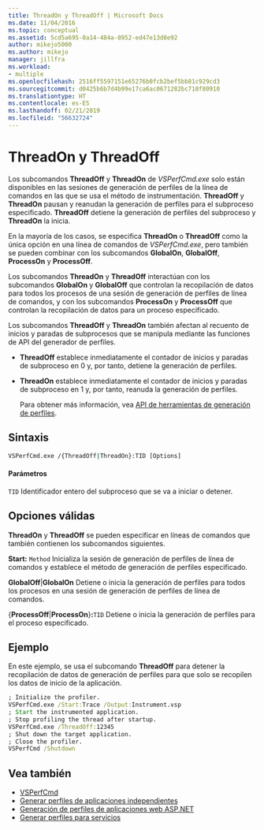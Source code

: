 ```yaml
---
title: ThreadOn y ThreadOff | Microsoft Docs
ms.date: 11/04/2016
ms.topic: conceptual
ms.assetid: 5cd5a695-0a14-484a-8952-ed47e13d8e92
author: mikejo5000
ms.author: mikejo
manager: jillfra
ms.workload:
- multiple
ms.openlocfilehash: 2516ff5597151e65276b0fcb2bef5bb81c929cd3
ms.sourcegitcommit: d0425b6b7d4b99e17ca6ac0671282bc718f80910
ms.translationtype: HT
ms.contentlocale: es-ES
ms.lasthandoff: 02/21/2019
ms.locfileid: "56632724"
---
```

# <a name="threadon-and-threadoff"></a>ThreadOn y ThreadOff
Los subcomandos **ThreadOff** y **ThreadOn** de *VSPerfCmd.exe* solo están disponibles en las sesiones de generación de perfiles de la línea de comandos en las que se usa el método de instrumentación. **ThreadOff** y **ThreadOn** pausan y reanudan la generación de perfiles para el subproceso especificado. **ThreadOff** detiene la generación de perfiles del subproceso y **ThreadOn** la inicia.

 En la mayoría de los casos, se especifica **ThreadOn** o **ThreadOff** como la única opción en una línea de comandos de *VSPerfCmd.exe*, pero también se pueden combinar con los subcomandos **GlobalOn**, **GlobalOff**, **ProcessOn** y **ProcessOff**.

 Los subcomandos **ThreadOn** y **ThreadOff** interactúan con los subcomandos **GlobalOn** y **GlobalOff** que controlan la recopilación de datos para todos los procesos de una sesión de generación de perfiles de línea de comandos, y con los subcomandos **ProcessOn** y **ProcessOff** que controlan la recopilación de datos para un proceso especificado.

 Los subcomandos **ThreadOff** y **ThreadOn** también afectan al recuento de inicios y paradas de subprocesos que se manipula mediante las funciones de API del generador de perfiles.

- **ThreadOff** establece inmediatamente el contador de inicios y paradas de subproceso en 0 y, por tanto, detiene la generación de perfiles.

- **ThreadOn** establece inmediatamente el contador de inicios y paradas de subproceso en 1 y, por tanto, reanuda la generación de perfiles.

  Para obtener más información, vea [API de herramientas de generación de perfiles](../profiling/profiling-tools-apis.md).

## <a name="syntax"></a>Sintaxis

```cmd
VSPerfCmd.exe /{ThreadOff|ThreadOn}:TID [Options]

```

#### <a name="parameters"></a>Parámetros
 `TID` Identificador entero del subproceso que se va a iniciar o detener.

## <a name="valid-options"></a>Opciones válidas
 **ThreadOn** y **ThreadOff** se pueden especificar en líneas de comandos que también contienen los subcomandos siguientes.

 **Start:** `Method` Inicializa la sesión de generación de perfiles de línea de comandos y establece el método de generación de perfiles especificado.

 **GlobalOff**&#124;**GlobalOn** Detiene o inicia la generación de perfiles para todos los procesos en una sesión de generación de perfiles de línea de comandos.

 {**ProcessOff**&#124;**ProcessOn**}**:**`TID` Detiene o inicia la generación de perfiles para el proceso especificado.

## <a name="example"></a>Ejemplo
 En este ejemplo, se usa el subcomando **ThreadOff** para detener la recopilación de datos de generación de perfiles para que solo se recopilen los datos de inicio de la aplicación.

```cmd
; Initialize the profiler.
VSPerfCmd.exe /Start:Trace /Output:Instrument.vsp
; Start the instrumented application.
; Stop profiling the thread after startup.
VSPerfCmd.exe /ThreadOff:12345
; Shut down the target application.
; Close the profiler.
VSPerfCmd /Shutdown

```

## <a name="see-also"></a>Vea también
- [VSPerfCmd](../profiling/vsperfcmd.md)
- [Generar perfiles de aplicaciones independientes](../profiling/command-line-profiling-of-stand-alone-applications.md)
- [Generación de perfiles de aplicaciones web ASP.NET](../profiling/command-line-profiling-of-aspnet-web-applications.md)
- [Generar perfiles para servicios](../profiling/command-line-profiling-of-services.md)